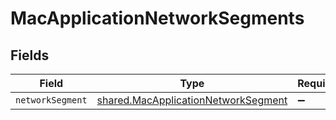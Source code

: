 # MacApplicationNetworkSegments


## Fields

| Field                                                                                      | Type                                                                                       | Required                                                                                   | Description                                                                                |
| ------------------------------------------------------------------------------------------ | ------------------------------------------------------------------------------------------ | ------------------------------------------------------------------------------------------ | ------------------------------------------------------------------------------------------ |
| `networkSegment`                                                                           | [shared.MacApplicationNetworkSegment](../../models/shared/macapplicationnetworksegment.md) | :heavy_minus_sign:                                                                         | N/A                                                                                        |